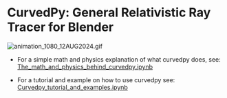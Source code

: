 # CurvedPy: General Relativistic Ray Tracer for Blender

![animation_1080_12AUG2024.gif](images/animation_1080_12AUG2024_crop.gif)





* For a simple math and physics explanation of what curvedpy does, see: [The_math_and_physics_behind_curvedpy.ipynb](tutorials/The_math_and_physics_behind_curvedpy.ipynb)

* For a tutorial and example on how to use curvedpy see: [Curvedpy_tutorial_and_examples.ipynb](tutorials/Curvedpy_tutorial_and_examples.ipynb)